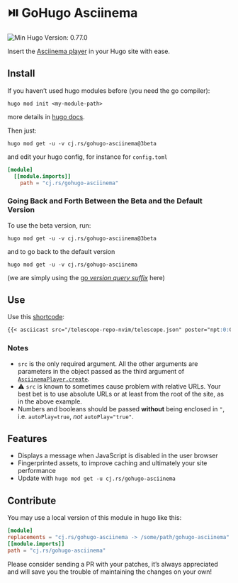 <!-- insert
---
title: GoHugo Asciinema
description: "⏯️ Insert the Asciinema Player in your Hugo site with ease."
date: 2021-08-21T16:25:33
gometa: "cj.rs/gohugo-asciinema git https://github.com/cljoly/gohugo-asciinema"
tags:
- Hugo
- Asciinema
---
{{< github_badge >}}
end_insert -->
<!-- remove -->
# ⏯️ GoHugo Asciinema
<!-- end_remove -->

![Min Hugo Version: 0.77.0](https://img.shields.io/badge/min%20Hugo%20version-0.78.0-lightgrey?logo=hugo)

Insert the [Asciinema player](https://github.com/asciinema/asciinema-player) in your Hugo site with ease.

## Install

If you haven’t used hugo modules before (you need the go compiler):
```
hugo mod init <my-module-path>
```
more details in [hugo docs](https://gohugo.io/hugo-modules/use-modules/).

Then just:
```
hugo mod get -u -v cj.rs/gohugo-asciinema@3beta
```
and edit your hugo config, for instance for `config.toml`

``` toml
[module]
  [[module.imports]]
    path = "cj.rs/gohugo-asciinema"
```

### Going Back and Forth Between the Beta and the Default Version

To use the beta version, run:
```
hugo mod get -u -v cj.rs/gohugo-asciinema@3beta
```
and to go back to the default version
```
hugo mod get -u -v cj.rs/gohugo-asciinema
```
(we are simply using the [go *version query suffix*](https://go.dev/ref/mod#go-get) here)

## Use

Use this [shortcode](https://gohugo.io/content-management/shortcodes/):
<!-- remove -->
```md
{{< asciicast src="/telescope-repo-nvim/telescope.json" poster="npt:0:04" autoPlay=true loop=true >}}
```
<!-- end_remove -->
<!-- insert
```md
{{</* asciicast src="/telescope-repo-nvim/telescope.json" poster="npt:0:04" autoPlay=true loop=true */>}}
```
end_insert -->

### Notes

* `src` is the only required argument. All the other arguments are parameters in the object passed as the third argument of [`AsciinemaPlayer.create`](https://github.com/asciinema/asciinema-player#api).
* ⚠️  `src` is known to sometimes cause problem with relative URLs. Your best bet is to use absolute URLs or at least from the root of the site, as in the above example.
* Numbers and booleans should be passed **without** being enclosed in `"`, i.e. `autoPlay=true`, *not* `autoPlay="true"`.

## Features

* Displays a message when JavaScript is disabled in the user browser
* Fingerprinted assets, to improve caching and ultimately your site performance
* Update with `hugo mod get -u cj.rs/gohugo-asciinema`

## Contribute

You may use a local version of this module in hugo like this:

```toml
[module]
replacements = "cj.rs/gohugo-asciinema -> /some/path/gohugo-asciinema"
[[module.imports]]
path = "cj.rs/gohugo-asciinema"
```

Please consider sending a PR with your patches, it’s always appreciated and will save you the trouble of maintaining the changes on your own!
